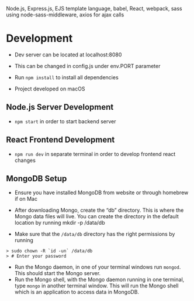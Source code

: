 Node.js, Express.js, EJS template language, babel, React, webpack, sass using node-sass-middleware, axios for ajax calls


# Development

- Dev server can be located at localhost:8080
- This can be changed in config.js under env.PORT parameter

- Run ``npm install`` to install all dependencies
- Project developed on macOS

## Node.js Server Development
- ``npm start`` in order to start backend server

## React Frontend Development
- ``npm run dev`` in separate terminal in order to develop frontend react changes

## MongoDB Setup
- Ensure you have installed MongoDB from website or through homebrew if on Mac

- After downloading Mongo, create the “db” directory. This is where the Mongo data files will live. You can create the directory in the default location by running mkdir -p /data/db
- Make sure that the ``/data/db`` directory has the right permissions by running

```
> sudo chown -R `id -un` /data/db
> # Enter your password
```

- Run the Mongo daemon, in one of your terminal windows run ``mongod``. This should start the Mongo server.
- Run the Mongo shell, with the Mongo daemon running in one terminal, type ``mongo`` in another terminal window. This will run the Mongo shell which is an application to access data in MongoDB.
